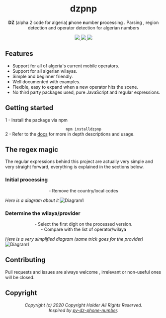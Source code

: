 <div align="center">
  <h1>dzpnp</h1>

  <p><b>DZ</b> (alpha 2 code for algeria) <b>p</b>hone <b>n</b>umber <b>p</b>rocessing . Parsing , region detection and operator detection for algerian numbers</p>
  <div class="badges">
    <a class="npmVersion" href="https://www.npmjs.com/package/dzpnp">
      <img src="https://img.shields.io/npm/v/dzpnp?style=for-the-badge">
    </a>
    <a class="npmMinifiedSize" href="https://www.npmjs.com/package/dzpnp">
      <img src="https://img.shields.io/bundlephobia/min/dzpnp?style=for-the-badge">
    </a>
    <a class="npmLicense" href="https://www.npmjs.com/package/dzpnp">
      <img src="https://img.shields.io/npm/l/dzpnp?style=for-the-badge">
    </a>  
  </div>
</div>

## Features
- Support for all of algeria's current mobile operators.
- Support for all algerian wilayas.
- Simple and beginner friendly.
- Well documented with examples.
- Flexible, easy to expand when a new operator hits the scene.
- No third party packages used, pure JavaScript and regular expressions.

## Getting started
1 - Install the package via npm <br>
<div align="center"><code>npm installdzpnp</code></div>
2 - Refer to the <a href="https://github.com/Mahdios/dzpnp/master/API.md">docs</a> for more in depth descriptions and usage.

## The regex magic
The regular expressions behind this project are actually very simple and very straight forward, everything is explained in the sections below.
### Initial processing
<p align="center">- Remove the country/local codes</p>
<i>Here is a diagram about it</i>
<img src="https://i.imgur.com/2qA17i1.png" alt="Diagram1">

### Determine the wilaya/provider
<p align="center">- Select the first digit on the processed version. <br> - Compare with the list of operator/wilaya</p>
<i>Here is a very simplified diagram (same trick goes for the provider)</i>
<img src="https://i.imgur.com/FZKu7pn.png" alt="Diagram1">

## Contributing
Pull requests and issues are always welcome , irrelevant or non-useful ones will be closed.

## Copyright
<p align="center"><i>Copyright (c) 2020 Copyright Holder All Rights Reserved.<br> Inspired by <a href="https://github.com/01walid/py-dz-phone-number">py-dz-phone-number</a>.</i><p>
